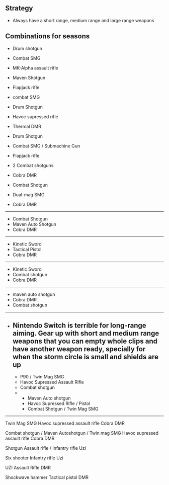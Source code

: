 ## Strategy

- Always have a short range, medium range and large range weapons

## Combinations for seasons

- Drum shotgun
- Combat SMG
- MK-Alpha assault rifle 

- Maven Shotgun
- Flapjack rifle
- combat SMG

- Drum Shotgun
- Havoc supressed rifle
- Thermal DMR

- Drum Shotgun
- Combat SMG / Submachine Gun
- Flapjack rifle

- 2 Combat shotguns
- Cobra DMR

- Combat Shotgun
- Dual-mag SMG
- Cobra DMR


---

- Combat Shotgun
- Maven Auto Shotgun 
- Cobra DMR
---

- Kinetic Sword
- Tactical Pistol
- Cobra DMR

---

- Kinetic Sword
- Combat shotgun
- Cobra DMR

---

- maven auto shotgun 
- Cobra DMR
- Combat shotgun 
---

- Nintendo Switch is terrible for long-range aiming. Gear up with short and medium range weapons that you can empty whole clips and have another weapon ready, specially for when the storm circle is small and shields are up
  - 
    - P90 / Twin Mag SMG
    - Havoc Supressed Assault Rifle
    - Combat shotgun
  - 
    - Maven Auto shotgun
    - Havoc Supressed Rifle / Pistol
    - Combat Shotgun / Twin Mag SMG

---

Twin Mag SMG
Havoc supressed assault rifle
Cobra DMR

Combat shotgun / Maven Autoshotgun / Twin mag SMG
Havoc supressed assault rifle
Cobra DMR

Shotgun
Assault rifle / Infantry rifle
Uzi

Six shooter
Infantry rifle
Uzi

UZI
Assault Rifle
DMR

Shockwave hammer
Tactical pistol
DMR
